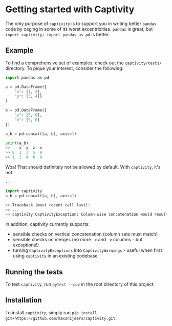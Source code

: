 # Getting started with Captivity

The only purpose of `captivity` is to support you in writing better `pandas` code by caging in
some of its worst excentricities. `pandas` is great, but `import captivity; import pandas as pd` is better.

## Example

To find a comprehensive set of examples, check out the `captivity/tests/` directory. To pique your interest, consider the following:

```python
import pandas as pd

a = pd.DataFrame({
    "x": [1, 2], 
    "y": [3, 4]}
)

b = pd.DataFrame({
    "z": [5, 6],
    "x": [9, 0]
})

a_b = pd.concat([a, b], axis=1)

print(a_b)
>>    x  y  z  x
>> 0  1  3  5  9
>> 1  2  4  6  0 

``` 

Woa! That should definitely not be allowed by default. With `captivity`, it's not.

```python
...

import captivity
a_b = pd.concat([a, b], axis=1)

>> Traceback (most recent call last):
>> ...
>> captivity.CaptivityException: Column-wise concatenation would result in duplicate column labels for column: {'x'}

```

In addition, captivity currently supports:
* sensible checks on vertical concatenation (column sets must match)
* sensible checks on merges (no more `_x` and `_y` columns - but exceptions!)
* turning `CaptivityExceptions` into `CaptivityWarnings` - useful when first using `captivity` in an existing codebase


 ## Running the tests
 
 To test `captivity`, run `pytest --cov` in the root directory of this project.
 
 ## Installation
 To install `captivity`, simply run `pip install git+https://github.com/maxsnijders/captivity.git`. 

